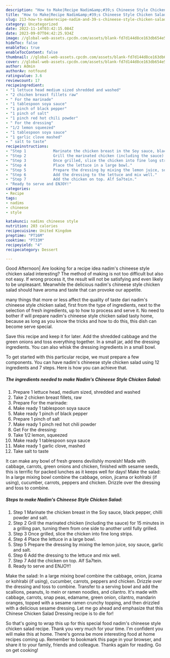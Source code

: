 ```yaml
---
description: "How to Make|Recipe Nadim&amp;#39;s Chineese Style Chicken Salad {That is Simple"
title: "How to Make|Recipe Nadim&amp;#39;s Chineese Style Chicken Salad {That is Simple"
slug: 213-how-to-makerecipe-nadim-and-39-s-chineese-style-chicken-salad-that-is-simple
category: Uncategorized
date: 2022-11-14T03:42:15.084Z
date: 2023-09-07T04:42:25.934Z
image: //global-web-assets.cpcdn.com/assets/blank-fd7d144d8ce163db654e5a02c40b08a2775adb7897d16e4062681dc7e1b2800f.png
hideToc: false
enableToc: true
enableTocContent: false
thumbnail: //global-web-assets.cpcdn.com/assets/blank-fd7d144d8ce163db654e5a02c40b08a2775adb7897d16e4062681dc7e1b2800f.png
cover: //global-web-assets.cpcdn.com/assets/blank-fd7d144d8ce163db654e5a02c40b08a2775adb7897d16e4062681dc7e1b2800f.png
author: Admin
authorAv: notfound
ratingvalue: 3.6
reviewcount: 17
recipeingredient:
- "1 lettuce head medium sized shredded and washed"
- "2 chicken breast fillets raw"
- " For the marinade"
- "1 tablespoon soya sauce"
- "1 pinch of black pepper"
- "1 pinch of salt"
- "1 pinch red hot chili powder"
- " For the dressing"
- "1/2 lemon squeezed"
- "1 tablespoon soya sauce"
- "1 garlic clove mashed"
- " salt to taste"
recipeinstructions:
- "Step 1            Marinate the chicken breast in the Soy sauce, black pepper, chilli powder and salt."
- "Step 2            Grill the marinated chicken (including the sauce) for 15 minutes in a grilling pan, turning them from one side to another until fully grilled."
- "Step 3            Once grilled, slice the chicken into fine long strips."
- "Step 4            Place the lettuce in a large bowl."
- "Step 5            Prepare the dressing by mixing the lemon juice, soy sauce, garlic and salt."
- "Step 6            Add the dressing to the lettuce and mix well."
- "Step 7            Add the chicken on top. Alf Sa7tein."
- "Ready to serve and ENJOY!"
categories:
- Recipe
tags:
- nadims
- chineese
- style

katakunci: nadims chineese style 
nutrition: 203 calories
recipecuisine: United Kingdom
preptime: "PT16M"
cooktime: "PT33M"
recipeyield: "4"
recipecategory: Dessert

---
```



Good Afternoon| Are looking for a recipe idea nadim&#39;s chineese style chicken salad interesting? The method of making is not too difficult but also not easy. If wrong process it, the result will not be satisfying and even likely to be unpleasant. Meanwhile the delicious nadim&#39;s chineese style chicken salad should have aroma and taste that can provoke our appetite.






many things that more or less affect the quality of taste dari nadim&#39;s chineese style chicken salad, first from the type of ingredients, next to the selection of fresh ingredients, up to how to process and serve it. No need to bother if will prepare nadim&#39;s chineese style chicken salad tasty home, because as long as you know the tricks and how to do this, this dish can become serve  special.


Save this recipe and keep it for later. Add the shredded cabbage and the green onions and toss everything together. In a small jar, add the dressing ingredients. You can also whisk the dressing ingredients in a small bowl.


To get started with this particular recipe, we must prepare a few components. You can have nadim&#39;s chineese style chicken salad using 12 ingredients and 7 steps. Here is how you can achieve that.

<!--inarticleads1-->

##### The ingredients needed to make Nadim&#39;s Chineese Style Chicken Salad:

1. Prepare 1 lettuce head, medium sized, shredded and washed
1. Take 2 chicken breast fillets, raw
1. Prepare  For the marinade:
1. Make ready 1 tablespoon soya sauce
1. Make ready 1 pinch of black pepper
1. Prepare 1 pinch of salt
1. Make ready 1 pinch red hot chili powder
1. Get  For the dressing:
1. Take 1/2 lemon, squeezed
1. Make ready 1 tablespoon soya sauce
1. Make ready 1 garlic clove, mashed
1. Take  salt to taste


It can make any bowl of fresh greens devilishly moreish! Made with cabbage, carrots, green onions and chicken, finished with sesame seeds, this is terrific for packed lunches as it keeps well for days! Make the salad: In a large mixing bowl combine the cabbage, onion, jicama or kohlrabi (if using), cucumber, carrots, peppers and chicken. Drizzle over the dressing and toss to combine. 

<!--inarticleads2-->

##### Steps to make Nadim&#39;s Chineese Style Chicken Salad:

1. Step 1            Marinate the chicken breast in the Soy sauce, black pepper, chilli powder and salt.
1. Step 2            Grill the marinated chicken (including the sauce) for 15 minutes in a grilling pan, turning them from one side to another until fully grilled.
1. Step 3            Once grilled, slice the chicken into fine long strips.
1. Step 4            Place the lettuce in a large bowl.
1. Step 5            Prepare the dressing by mixing the lemon juice, soy sauce, garlic and salt.
1. Step 6            Add the dressing to the lettuce and mix well.
1. Step 7            Add the chicken on top. Alf Sa7tein.
1. Ready to serve and ENJOY!

Make the salad: In a large mixing bowl combine the cabbage, onion, jicama or kohlrabi (if using), cucumber, carrots, peppers and chicken. Drizzle over the dressing and toss to combine. Transfer to a serving bowl and add the scallions, peanuts, lo mein or ramen noodles, and cilantro. It&#39;s made with cabbage, carrots, snap peas, edamame, green onion, cilantro, mandarin oranges, topped with a sesame ramen crunchy topping, and then drizzled with a delicious sesame dressing. Let me go ahead and emphasize that this Chinese Chicken Salad Dressing recipe is to die for! 

So that's going to wrap this up for this special food nadim&#39;s chineese style chicken salad recipe. Thank you very much for your time. I'm confident you will make this at home. There's gonna be more interesting food at home recipes coming up. Remember to bookmark this page in your browser, and share it to your family, friends and colleague. Thanks again for reading. Go on get cooking!
